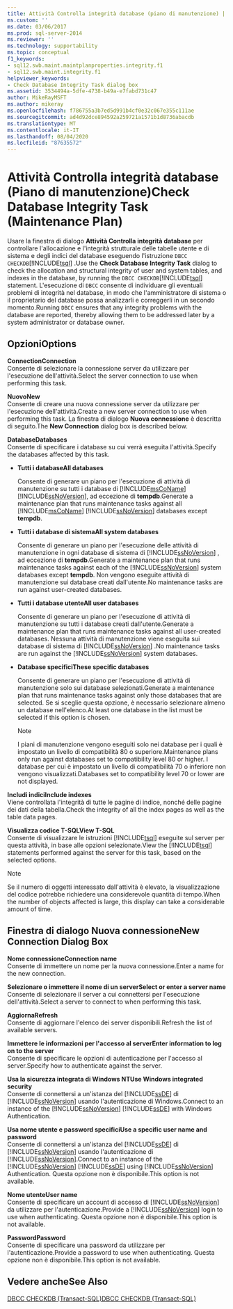 ```yaml
---
title: Attività Controlla integrità database (piano di manutenzione) | Microsoft Docs
ms.custom: ''
ms.date: 03/06/2017
ms.prod: sql-server-2014
ms.reviewer: ''
ms.technology: supportability
ms.topic: conceptual
f1_keywords:
- sql12.swb.maint.maintplanproperties.integrity.f1
- sql12.swb.maint.integrity.f1
helpviewer_keywords:
- Check Database Integrity Task dialog box
ms.assetid: 3534494a-5dfe-4738-b49a-e7fabd731c47
author: MikeRayMSFT
ms.author: mikeray
ms.openlocfilehash: f786755a3b7ed5d991b4cf0e32c067e355c111ae
ms.sourcegitcommit: ad4d92dce894592a259721a1571b1d8736abacdb
ms.translationtype: MT
ms.contentlocale: it-IT
ms.lasthandoff: 08/04/2020
ms.locfileid: "87635572"
---
```

# <a name="check-database-integrity-task-maintenance-plan"></a><span data-ttu-id="26fed-102">Attività Controlla integrità database (Piano di manutenzione)</span><span class="sxs-lookup"><span data-stu-id="26fed-102">Check Database Integrity Task (Maintenance Plan)</span></span>
  <span data-ttu-id="26fed-103">Usare la finestra di dialogo **Attività Controlla integrità database** per controllare l'allocazione e l'integrità strutturale delle tabelle utente e di sistema e degli indici del database eseguendo l'istruzione `DBCC CHECKDB`[!INCLUDE[tsql](../../includes/tsql-md.md)] .</span><span class="sxs-lookup"><span data-stu-id="26fed-103">Use the **Check Database Integrity Task** dialog to check the allocation and structural integrity of user and system tables, and indexes in the database, by running the `DBCC CHECKDB`[!INCLUDE[tsql](../../includes/tsql-md.md)] statement.</span></span> <span data-ttu-id="26fed-104">L'esecuzione di `DBCC` consente di individuare gli eventuali problemi di integrità nel database, in modo che l'amministratore di sistema o il proprietario del database possa analizzarli e correggerli in un secondo momento.</span><span class="sxs-lookup"><span data-stu-id="26fed-104">Running `DBCC` ensures that any integrity problems with the database are reported, thereby allowing them to be addressed later by a system administrator or database owner.</span></span>  
  
## <a name="options"></a><span data-ttu-id="26fed-105">Opzioni</span><span class="sxs-lookup"><span data-stu-id="26fed-105">Options</span></span>  
 <span data-ttu-id="26fed-106">**Connection**</span><span class="sxs-lookup"><span data-stu-id="26fed-106">**Connection**</span></span>  
 <span data-ttu-id="26fed-107">Consente di selezionare la connessione server da utilizzare per l'esecuzione dell'attività.</span><span class="sxs-lookup"><span data-stu-id="26fed-107">Select the server connection to use when performing this task.</span></span>  
  
 <span data-ttu-id="26fed-108">**Nuovo**</span><span class="sxs-lookup"><span data-stu-id="26fed-108">**New**</span></span>  
 <span data-ttu-id="26fed-109">Consente di creare una nuova connessione server da utilizzare per l'esecuzione dell'attività.</span><span class="sxs-lookup"><span data-stu-id="26fed-109">Create a new server connection to use when performing this task.</span></span> <span data-ttu-id="26fed-110">La finestra di dialogo **Nuova connessione** è descritta di seguito.</span><span class="sxs-lookup"><span data-stu-id="26fed-110">The **New Connection** dialog box is described below.</span></span>  
  
 <span data-ttu-id="26fed-111">**Database**</span><span class="sxs-lookup"><span data-stu-id="26fed-111">**Databases**</span></span>  
 <span data-ttu-id="26fed-112">Consente di specificare i database su cui verrà eseguita l'attività.</span><span class="sxs-lookup"><span data-stu-id="26fed-112">Specify the databases affected by this task.</span></span>  
  
-   <span data-ttu-id="26fed-113">**Tutti i database**</span><span class="sxs-lookup"><span data-stu-id="26fed-113">**All databases**</span></span>  
  
     <span data-ttu-id="26fed-114">Consente di generare un piano per l'esecuzione di attività di manutenzione su tutti i database di [!INCLUDE[msCoName](../../includes/msconame-md.md)] [!INCLUDE[ssNoVersion](../../includes/ssnoversion-md.md)], ad eccezione di **tempdb**.</span><span class="sxs-lookup"><span data-stu-id="26fed-114">Generate a maintenance plan that runs maintenance tasks against all [!INCLUDE[msCoName](../../includes/msconame-md.md)] [!INCLUDE[ssNoVersion](../../includes/ssnoversion-md.md)] databases except **tempdb**.</span></span>  
  
-   <span data-ttu-id="26fed-115">**Tutti i database di sistema**</span><span class="sxs-lookup"><span data-stu-id="26fed-115">**All system databases**</span></span>  
  
     <span data-ttu-id="26fed-116">Consente di generare un piano per l'esecuzione delle attività di manutenzione in ogni database di sistema di [!INCLUDE[ssNoVersion](../../includes/ssnoversion-md.md)] , ad eccezione di **tempdb**.</span><span class="sxs-lookup"><span data-stu-id="26fed-116">Generate a maintenance plan that runs maintenance tasks against each of the [!INCLUDE[ssNoVersion](../../includes/ssnoversion-md.md)] system databases except **tempdb**.</span></span> <span data-ttu-id="26fed-117">Non vengono eseguite attività di manutenzione sui database creati dall'utente.</span><span class="sxs-lookup"><span data-stu-id="26fed-117">No maintenance tasks are run against user-created databases.</span></span>  
  
-   <span data-ttu-id="26fed-118">**Tutti i database utente**</span><span class="sxs-lookup"><span data-stu-id="26fed-118">**All user databases**</span></span>  
  
     <span data-ttu-id="26fed-119">Consente di generare un piano per l'esecuzione di attività di manutenzione su tutti i database creati dall'utente.</span><span class="sxs-lookup"><span data-stu-id="26fed-119">Generate a maintenance plan that runs maintenance tasks against all user-created databases.</span></span> <span data-ttu-id="26fed-120">Nessuna attività di manutenzione viene eseguita sui database di sistema di [!INCLUDE[ssNoVersion](../../includes/ssnoversion-md.md)] .</span><span class="sxs-lookup"><span data-stu-id="26fed-120">No maintenance tasks are run against the [!INCLUDE[ssNoVersion](../../includes/ssnoversion-md.md)] system databases.</span></span>  
  
-   <span data-ttu-id="26fed-121">**Database specifici**</span><span class="sxs-lookup"><span data-stu-id="26fed-121">**These specific databases**</span></span>  
  
     <span data-ttu-id="26fed-122">Consente di generare un piano per l'esecuzione di attività di manutenzione solo sui database selezionati.</span><span class="sxs-lookup"><span data-stu-id="26fed-122">Generate a maintenance plan that runs maintenance tasks against only those databases that are selected.</span></span> <span data-ttu-id="26fed-123">Se si sceglie questa opzione, è necessario selezionare almeno un database nell'elenco.</span><span class="sxs-lookup"><span data-stu-id="26fed-123">At least one database in the list must be selected if this option is chosen.</span></span>  
  
    > [!NOTE]  
    >  <span data-ttu-id="26fed-124">I piani di manutenzione vengono eseguiti solo nei database per i quali è impostato un livello di compatibilità 80 o superiore.</span><span class="sxs-lookup"><span data-stu-id="26fed-124">Maintenance plans only run against databases set to compatibility level 80 or higher.</span></span> <span data-ttu-id="26fed-125">I database per cui è impostato un livello di compatibilità 70 o inferiore non vengono visualizzati.</span><span class="sxs-lookup"><span data-stu-id="26fed-125">Databases set to compatibility level 70 or lower are not displayed.</span></span>  
  
 <span data-ttu-id="26fed-126">**Includi indici**</span><span class="sxs-lookup"><span data-stu-id="26fed-126">**Include indexes**</span></span>  
 <span data-ttu-id="26fed-127">Viene controllata l'integrità di tutte le pagine di indice, nonché delle pagine dei dati della tabella.</span><span class="sxs-lookup"><span data-stu-id="26fed-127">Check the integrity of all the index pages as well as the table data pages.</span></span>  
  
 <span data-ttu-id="26fed-128">**Visualizza codice T-SQL**</span><span class="sxs-lookup"><span data-stu-id="26fed-128">**View T-SQL**</span></span>  
 <span data-ttu-id="26fed-129">Consente di visualizzare le istruzioni [!INCLUDE[tsql](../../includes/tsql-md.md)] eseguite sul server per questa attività, in base alle opzioni selezionate.</span><span class="sxs-lookup"><span data-stu-id="26fed-129">View the [!INCLUDE[tsql](../../includes/tsql-md.md)] statements performed against the server for this task, based on the selected options.</span></span>  
  
> [!NOTE]  
>  <span data-ttu-id="26fed-130">Se il numero di oggetti interessato dall'attività è elevato, la visualizzazione del codice potrebbe richiedere una considerevole quantità di tempo.</span><span class="sxs-lookup"><span data-stu-id="26fed-130">When the number of objects affected is large, this display can take a considerable amount of time.</span></span>  
  
## <a name="new-connection-dialog-box"></a><span data-ttu-id="26fed-131">Finestra di dialogo Nuova connessione</span><span class="sxs-lookup"><span data-stu-id="26fed-131">New Connection Dialog Box</span></span>  
 <span data-ttu-id="26fed-132">**Nome connessione**</span><span class="sxs-lookup"><span data-stu-id="26fed-132">**Connection name**</span></span>  
 <span data-ttu-id="26fed-133">Consente di immettere un nome per la nuova connessione.</span><span class="sxs-lookup"><span data-stu-id="26fed-133">Enter a name for the new connection.</span></span>  
  
 <span data-ttu-id="26fed-134">**Selezionare o immettere il nome di un server**</span><span class="sxs-lookup"><span data-stu-id="26fed-134">**Select or enter a server name**</span></span>  
 <span data-ttu-id="26fed-135">Consente di selezionare il server a cui connettersi per l'esecuzione dell'attività.</span><span class="sxs-lookup"><span data-stu-id="26fed-135">Select a server to connect to when performing this task.</span></span>  
  
 <span data-ttu-id="26fed-136">**Aggiorna**</span><span class="sxs-lookup"><span data-stu-id="26fed-136">**Refresh**</span></span>  
 <span data-ttu-id="26fed-137">Consente di aggiornare l'elenco dei server disponibili.</span><span class="sxs-lookup"><span data-stu-id="26fed-137">Refresh the list of available servers.</span></span>  
  
 <span data-ttu-id="26fed-138">**Immettere le informazioni per l'accesso al server**</span><span class="sxs-lookup"><span data-stu-id="26fed-138">**Enter information to log on to the server**</span></span>  
 <span data-ttu-id="26fed-139">Consente di specificare le opzioni di autenticazione per l'accesso al server.</span><span class="sxs-lookup"><span data-stu-id="26fed-139">Specify how to authenticate against the server.</span></span>  
  
 <span data-ttu-id="26fed-140">**Usa la sicurezza integrata di Windows NT**</span><span class="sxs-lookup"><span data-stu-id="26fed-140">**Use Windows integrated security**</span></span>  
 <span data-ttu-id="26fed-141">Consente di connettersi a un'istanza del [!INCLUDE[ssDE](../../includes/ssde-md.md)] di [!INCLUDE[ssNoVersion](../../includes/ssnoversion-md.md)] usando l'autenticazione di Windows.</span><span class="sxs-lookup"><span data-stu-id="26fed-141">Connect to an instance of the [!INCLUDE[ssNoVersion](../../includes/ssnoversion-md.md)] [!INCLUDE[ssDE](../../includes/ssde-md.md)] with Windows Authentication.</span></span>  
  
 <span data-ttu-id="26fed-142">**Usa nome utente e password specifici**</span><span class="sxs-lookup"><span data-stu-id="26fed-142">**Use a specific user name and password**</span></span>  
 <span data-ttu-id="26fed-143">Consente di connettersi a un'istanza del [!INCLUDE[ssDE](../../includes/ssde-md.md)] di [!INCLUDE[ssNoVersion](../../includes/ssnoversion-md.md)] usando l'autenticazione di [!INCLUDE[ssNoVersion](../../includes/ssnoversion-md.md)].</span><span class="sxs-lookup"><span data-stu-id="26fed-143">Connect to an instance of the [!INCLUDE[ssNoVersion](../../includes/ssnoversion-md.md)] [!INCLUDE[ssDE](../../includes/ssde-md.md)] using [!INCLUDE[ssNoVersion](../../includes/ssnoversion-md.md)] Authentication.</span></span> <span data-ttu-id="26fed-144">Questa opzione non è disponibile.</span><span class="sxs-lookup"><span data-stu-id="26fed-144">This option is not available.</span></span>  
  
 <span data-ttu-id="26fed-145">**Nome utente**</span><span class="sxs-lookup"><span data-stu-id="26fed-145">**User name**</span></span>  
 <span data-ttu-id="26fed-146">Consente di specificare un account di accesso di [!INCLUDE[ssNoVersion](../../includes/ssnoversion-md.md)] da utilizzare per l'autenticazione.</span><span class="sxs-lookup"><span data-stu-id="26fed-146">Provide a [!INCLUDE[ssNoVersion](../../includes/ssnoversion-md.md)] login to use when authenticating.</span></span> <span data-ttu-id="26fed-147">Questa opzione non è disponibile.</span><span class="sxs-lookup"><span data-stu-id="26fed-147">This option is not available.</span></span>  
  
 <span data-ttu-id="26fed-148">**Password**</span><span class="sxs-lookup"><span data-stu-id="26fed-148">**Password**</span></span>  
 <span data-ttu-id="26fed-149">Consente di specificare una password da utilizzare per l'autenticazione.</span><span class="sxs-lookup"><span data-stu-id="26fed-149">Provide a password to use when authenticating.</span></span> <span data-ttu-id="26fed-150">Questa opzione non è disponibile.</span><span class="sxs-lookup"><span data-stu-id="26fed-150">This option is not available.</span></span>  
  
## <a name="see-also"></a><span data-ttu-id="26fed-151">Vedere anche</span><span class="sxs-lookup"><span data-stu-id="26fed-151">See Also</span></span>  
 [<span data-ttu-id="26fed-152">DBCC CHECKDB &#40;Transact-SQL&#41;</span><span class="sxs-lookup"><span data-stu-id="26fed-152">DBCC CHECKDB &#40;Transact-SQL&#41;</span></span>](/sql/t-sql/database-console-commands/dbcc-checkdb-transact-sql)  
  
  

